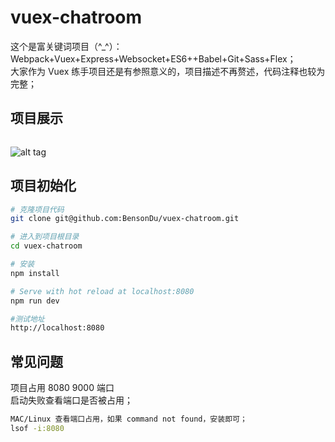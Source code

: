 # vuex-chatroom

这个是富关键词项目（^_^）：<br />
Webpack+Vuex+Express+Websocket+ES6++Babel+Git+Sass+Flex；<br />
大家作为 Vuex 练手项目还是有参照意义的，项目描述不再赘述，代码注释也较为完整；

## 项目展示
``` bash
```
![alt tag](http://qiniu.cdn-chuang.com/vuex-chatroom.jpeg)

## 项目初始化
``` bash
# 克隆项目代码
git clone git@github.com:BensonDu/vuex-chatroom.git

# 进入到项目根目录
cd vuex-chatroom

# 安装
npm install

# Serve with hot reload at localhost:8080
npm run dev

#测试地址
http://localhost:8080

```



## 常见问题

项目占用 8080 9000 端口<br />
启动失败查看端口是否被占用；

```bash
MAC/Linux 查看端口占用，如果 command not found，安装即可；
lsof -i:8080
